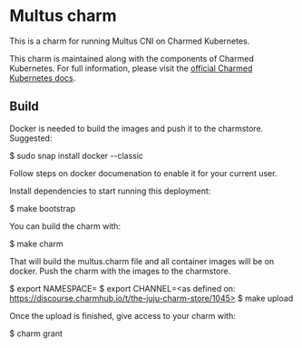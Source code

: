 # Multus charm

This is a charm for running Multus CNI on Charmed Kubernetes.

This charm is maintained along with the components of Charmed Kubernetes. For
full information, please visit the
[official Charmed Kubernetes docs](https://ubuntu.com/kubernetes/docs/cni-multus).

## Build

Docker is needed to build the images and push it to the charmstore. Suggested:

$ sudo snap install docker --classic

Follow steps on docker documenation to enable it for your current user.

Install dependencies to start running this deployment:

$ make bootstrap

You can build the charm with:

$ make charm

That will build the multus.charm file and all container images will be on docker. 
Push the charm with the images to the charmstore.

$ export NAMESPACE=<namespace-to-be-used-on-charmstore>
$ export CHANNEL=<as defined on: https://discourse.charmhub.io/t/the-juju-charm-store/1045>
$ make upload

Once the upload is finished, give access to your charm with:

$ charm grant <charm-url> <users or anyone keyword>
